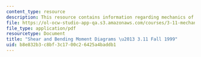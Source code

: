 ```yaml
---
content_type: resource
description: This resource contains information regarding mechanics of materials.
file: https://ol-ocw-studio-app-qa.s3.amazonaws.com/courses/3-11-mechanics-of-materials-fall-1999/b8e832b3c8bf3c1700c26425a4baddb1_MIT3_11F99_statics.pdf
file_type: application/pdf
resourcetype: Document
title: "Shear and Bending Moment Diagrams \u2013 3.11 Fall 1999"
uid: b8e832b3-c8bf-3c17-00c2-6425a4baddb1
---
```

